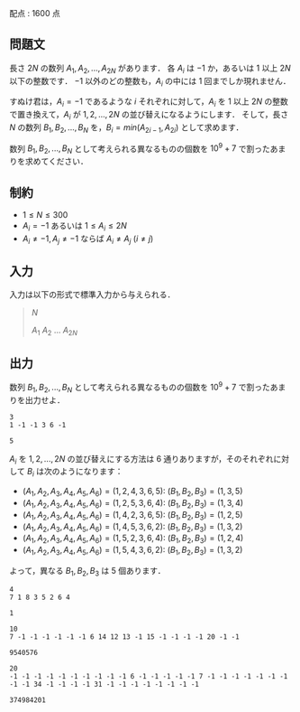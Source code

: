 配点 : $1600$ 点

## 問題文

長さ $2N$ の数列 $A_1, A_2, ..., A_{2N}$ があります．
各 $A_i$ は $-1$ か，あるいは $1$ 以上 $2N$ 以下の整数です．
$-1$ 以外のどの整数も，${A_i}$ の中には $1$ 回までしか現れません．

すぬけ君は，$A_i = -1$ であるような $i$ それぞれに対して，$A_i$ を $1$ 以上 $2N$ の整数で置き換えて，${A_i}$ が $1, 2, ..., 2N$ の並び替えになるようにします．
そして，長さ $N$ の数列 $B_1, B_2, ..., B_N$ を，$B_i = min(A_{2i-1}, A_{2i})$ として求めます．

数列 $B_1, B_2, ..., B_N$ として考えられる異なるものの個数を $10^9 + 7$ で割ったあまりを求めてください．

## 制約

- $1 \leq N \leq 300$
- $A_i = -1$ あるいは $1 \leq A_i \leq 2N$
- $A_i \neq -1, A_j \neq -1$ ならば $A_i \neq A_j$ ($i \neq j$)

## 入力

入力は以下の形式で標準入力から与えられる．

> $N$
> 
> $A_1$ $A_2$ $...$ $A_{2N}$

## 出力

数列 $B_1, B_2, ..., B_N$ として考えられる異なるものの個数を $10^9 + 7$ で割ったあまりを出力せよ．

```input1
3
1 -1 -1 3 6 -1
```

```output1
5
```

${A_i}$ を $1, 2, ..., 2N$ の並び替えにする方法は $6$ 通りありますが，そのそれぞれに対して ${B_i}$ は次のようになります：

- $(A_1, A_2, A_3, A_4, A_5, A_6) = (1, 2, 4, 3, 6, 5)$: $(B_1, B_2, B_3) = (1, 3, 5)$
- $(A_1, A_2, A_3, A_4, A_5, A_6) = (1, 2, 5, 3, 6, 4)$: $(B_1, B_2, B_3) = (1, 3, 4)$
- $(A_1, A_2, A_3, A_4, A_5, A_6) = (1, 4, 2, 3, 6, 5)$: $(B_1, B_2, B_3) = (1, 2, 5)$
- $(A_1, A_2, A_3, A_4, A_5, A_6) = (1, 4, 5, 3, 6, 2)$: $(B_1, B_2, B_3) = (1, 3, 2)$
- $(A_1, A_2, A_3, A_4, A_5, A_6) = (1, 5, 2, 3, 6, 4)$: $(B_1, B_2, B_3) = (1, 2, 4)$
- $(A_1, A_2, A_3, A_4, A_5, A_6) = (1, 5, 4, 3, 6, 2)$: $(B_1, B_2, B_3) = (1, 3, 2)$

よって，異なる $B_1, B_2, B_3$ は $5$ 個あります．

```input2
4
7 1 8 3 5 2 6 4
```

```output2
1
```

```input3
10
7 -1 -1 -1 -1 -1 -1 6 14 12 13 -1 15 -1 -1 -1 -1 20 -1 -1
```

```output3
9540576
```

```input4
20
-1 -1 -1 -1 -1 -1 -1 -1 -1 -1 6 -1 -1 -1 -1 -1 7 -1 -1 -1 -1 -1 -1 -1 -1 -1 34 -1 -1 -1 -1 31 -1 -1 -1 -1 -1 -1 -1 -1
```

```output4
374984201
```